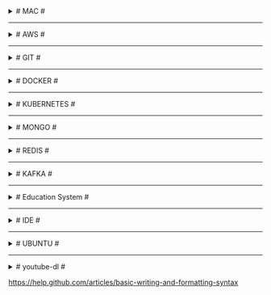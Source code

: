

<details><summary># MAC #</summary>
  

### Applications ###
- Chrome, FireFox
- HomeBrew  
  /usr/bin/ruby -e "$(curl -fsSL https://raw.githubusercontent.com/Homebrew/install/master/install)"
- Development
  - Git
  - Node (https://tecadmin.net/install-nvm-macos-with-homebrew/, nvm install 14, nvm use 11, nvm alias default 6)
  - VS Code, IntelliJ, Sublime, Postman, Robo 3T, DBeaver, TextWrangler(BBEdit)
  - IntelliJ
    ```
    create /usr/local/bin/idea file and put the following
    #!/bin/sh
    open -na "IntelliJ IDEA CE.app" --args "$@"
    
    # if no admin rights are present: copy tar.gz content to somewhere and use bin from there
    export PATH=/Users/aytyaliz/Library/Java/JavaVirtualMachines/jdk-11.0.10.jdk/Contents/Home/bin:$PATH
    ```
  - iTerm2 (export into ~/Library/ApplicationSupport/iTerm2/DynamicProfiles/aytekin.plist)
  - Docker, Kubernetes, minikube
  - Java: https://www.oracle.com/java/technologies/javase-downloads.html
- Productivity
  - Spectacle
  - Tureng, Mini Calendar (AppStore)
  - Pinta
  - Android File Transfer
  - Google Drive Back up
  - VLC
  - TeamViewer

  
## shortcuts ##
AC2V2zZQ  
F11	=> Show desktop  
Cmd + Shift + . => show hidden files  
Cmd + Q         => close the application without trace  
Cmd + \`        => tab between windows of same application  
cp -a <_source>/. <_dest> => copy the content of the <_source> into <_dest> recursively(a) including hidden files/folders(.)  
ln -s <_source> <_dest>	=> creates a link of <_source> in the <_dest> folder  
chown <_user> <_file> => changes the owner of <_file> to <_user>  
chmod -R 777 <_directory>  
defaults write -g com.apple.mouse.scaling -float 10  

```
$ /usr/libexec/java_home -V

// .zshrc
$ export JAVA_HOME=$(/usr/libexec/java_home -v 1.8.0)
```

```sh
# MongoDB  
$ ./mongod --dbpath ../data/db
$ mongo (another cmd)
$ show dbs
$ use <db>
$ db
$ show collections
$ db.<collection>.drop()
$ db.<collection>.insert({…})
$ db.<collection>.find()

# NPM
$ sudo chown -R $(whoami) <path> | $(npm config get prefix)
```
  
## ~/.zshrc

https://ohmyz.sh/#install

```sh
ZSH_THEME="af-magic"	# robbyrussell, agnoster, af-magic

# ALIAS'S
alias ..='cd ../'
alias ...='cd ../../'
alias cd..='cd ../'
alias cls='clear && printf "\e[3J"'
alias pss='ps aux | grep'
alias l='ls -CF'
alias la='ls -a'
alias ll='ls -all'
alias ld='ls -l'

alias gs='git status'
alias gb='git branch'
alias gc='git checkout'
alias gl='git pull'
alias gp='git push'

#alias mongod='mongod --dbpath /usr/local/var/mongodb'  #~/Documents/mongodb/data/db'
alias d='docker'
alias di='docker images'
alias ds='docker container ls'
alias k='kubectl'
alias mk='minikube'


#export JAVA_HOME=$(/usr/libexec/java_home -v 1.8.0)


export M2_HOME="/Users/aytyaliz/Library/apache-maven-3.8.1"
#export GIT_PATH="/Users/aytyaliz/Library/git/git-2.31.1"
export JAVA_PATH="/Users/aytyaliz/Library/Java/JavaVirtualMachines/jdk-11.0.10.jdk/Contents/Home/bin"

export PATH=${M2_HOME}/bin:${JAVA_PATH}:$PATH
```

## ~/.bash_profile ##
$ touch .bash_profile  
```sh
export CLICOLOR=1
export LSCOLORS=ExFxBxDxCxegedabagacad
# export PATH=~/...../mongodb/bin:$PATH
# export PATH=~/Documents/google-cloud-sdk/bin:$PATH

 
# \[\033[35;1m\] λ »
# export PS1='\[\033[01;32m\]\w » \[\033[00m\]'


# ALIAS'S
alias ..='cd ../'
alias ...='cd ../../'
alias cd..='cd ../'
alias cls='clear && printf "\e[3J"'
alias pss='ps aux | grep'
alias l='ls -CF'
alias la='ls -a'
alias ll='ls -all'
alias ld='ls -l'
 
alias gs='git status'
alias gb='git branch'
alias gc='git checkout'
alias gl='git pull'
alias gp='git push'
 
alias mongod='mongod --dbpath /usr/local/var/mongodb'  #~/Documents/mongodb/data/db'
alias d='docker'
alias di='docker images'
alias ds='docker container ls'
alias k='kubectl'
alias mk='minikube'
 
alias path='echo -e ${PATH//:/\\n}'
eval $(/usr/libexec/path_helper -s)

#export JAVA_HOME=$(/usr/libexec/java_home -v 1.8.0)

export M2_HOME="/Users/aytyaliz/Library/apache-maven-3.8.1"
export GIT_PATH="/Users/aytyaliz/Library/git/git-2.31.1"
export JAVA_PATH="/Users/aytyaliz/Library/Java/JavaVirtualMachines/jdk-11.0.10.jdk/Contents/Home/bin"

export PATH=${M2_HOME}/bin:${JAVA_PATH}:${GIT_PATH}:$PATH
```

</details>  

- - - -

<details><summary># AWS #</summary>

```sh
# Installations
sudo apt-get update
sudo apt-get git
curl -sL https://deb.nodesource.com/setup_8.x | sudo -E bash -
sudo apt-get install -y nodejs
sudo apt-get install -y nodejs-legacy
sudo apt-get install build-essential
sudo apt-get npm

# Deployment
$ ssh -i \~/.ssh/lh-accountancy-dev.pem ubuntu@ec2-35-177-20-202.eu-west-2.compute.amazonaws.com
$ tar -cvzf lh-accountancy.tar.gz lh-accountancy
$ scp -i \~/.ssh/lh-accountancy-dev.pem lh-accountancy.tar.gz ubuntu@ec2-35-177-20-202.eu-west-2.compute.amazonaws.com:\~

$ sudo tar -xzvf lh-accountancy.tar.gz
$ npm run build-dev (export NODE_ENV=dev)
$ npm run publish-dev > ../lh-accountancy.log 2>&1 &
$ nohup node ./lh-accountancy/dist/src/index.js > lh-accountancy.log 2>&1 &
```
</details>

- - - -

<details><summary># GIT #</summary>

```sh
# Branch
$ git br -a                    # Lists both remote-tracking branches and local branches
$ git br -d branchName         # Deletes a branch
$ git br -D branchName         # --delete --force
$ git br -f branchName         # Resets <branchname> to <startpoint>
$ git ps -d origin branchName  # Deletes a remote branch

# Fetch
$ git fetch --all    # Fetch all remotes
$ git fetch --prune  # After fetching, remove any remote tracking branches which no longer exist on the remote

# Clone
$ git clone -b develop repository-url.git

# Unstage changes
$ git reset HEAD . | fileName1 fileName2

# restore a previous commit's state:
$ git reset --hard a0e4812dbc
$ git ps origin develop --force
```
```sh
$ git remote get-url origin
$ git remote set-url origin https://github.com/USERNAME/REPOSITORY.git

$ git remote set-url origin http://...
$ git remote remove origin
$ git remote add origin http://...

$ git config credential.helper store
$ git config --global credential.helper cache
$ git push http://example.com/repo.git
  # Username: <type your username>
  # Password: <type your password>
#
#
# fatal: Authentication failed for 'https://github.com/aytekinyaliz/repo-name.git/'
# https://medium.com/@ginnyfahs/github-error-authentication-failed-from-command-line-3a545bfd0ca8
# GitHub Developer Settings -> Personel access tokens -> Generate new token
$ git clone https://private_repo.git
  # username: aytekinyaliz
  # password: <generated_token>
```
</details>
  
- - - -
  
<details><summary># DOCKER #</summary>

```sh
# Images
$ d system prune: 
  Removes images, containers, volumes, and networks — not associated with a container
$ d images: Lists running images
$ d image ls -a: Lists all images
$ d image rm -f <imageId1> <imageId2>: Deletes selected images (-f will force)
$ d rmi -f <imageId1> <imageId2>: Deletes selected images (-f will force)


# Private Container Registry
$ az acr login --name <registry-name>: Login to Azure container registry
$ d login <registry-name>.azurecr.io: Login to Azure container registry
$ d build -t vedubox.azurecr.io/samples/hello-world-svc:v1
  Creates an image with that repository name and v1 tag
$ d tag hello-world-svc vedubox.azurecr.io/samples/hello-world-svc
  Create an alias of the image with the fully qualified path to your registry
$ d push vedubox.azurecr.io/samples/hello-world-svc:v1
  Pushes the image with the fully qualified path to your private registry
$ az acr repository delete --name <registry-name> --image samples/nginx:latest
  Removes images from your Azure container registry
```

```sh
# Containers
$ d ps: Lists running containers ($ docker container ls)
$ d ps -a: Lists all containers ($ docker container ls -a)
$ d rm -f <containerId1> <containerId2>: Deletes containers
$ d create <imageId>: Creates a container from the image
$ d start <containerId1> <containerId2>: Starts containers
$ d stop <containerId1> <containerId2>: Stops containers
$ d container prune: Remove all stopped containers
```

```sh
# Build & Run (Run = Create + Start)
$ d build .: Builds the docker file and creates the image w/ Repository and Tag as <none>
$ d build -t <tagName> .: Builds the docker file and creates the image w/ tag name
  tagName: repoName/projectName:latest (default latest)
$ docker-compose up -d —build
$ docker-compose down
$ docker-compose run | stop
$ docker-compose ps

# 3000: exposed port in the dockerfile 
#       (this one will overwrite the "EXPOSE 9000" in the Dockerfile) 
# 8080: port on the localhost host machine
# imageName should be the last parameter
# -it: start container instance interactively
# —rm: specifies that the container should be removed when you stop it

$ d run -it <imageName> sh:
  Creates and runs a new container from the image and then sh into it.
$ d run -d --name <containerName> -p 8080:3000 <imageName>: 
  Creates and runs a new container from the image at the background
$ d run -d -e "PORT=4001" -e "API_URL=http://172.17.0.1:4000" <imageName>: 
  Creates and runs a new container from the image w/ environment variable

$ d exec -it <containerId> sh
  Executes an additional command (eg. sh, redis-cli) in a container 
  (-it = -i -t = interactive terminal)
$ d logs <containerId> --tail=1000 -f
$ d network ls
$ d network inspect bridge
```

```sh
# Mongo/Bitnami Mongo, Kong, Redis
$ d pull mongo
  d run --name mongoInstance -p 27017:27017 mongo
$ d pull bitnami/mongodb
$ d pull pantsel/konga
$ d pull redis
  d run --name redisInstance -p 6379:6379 redis

$ brew install redis
  if permission denied: sudo chown -R $(whoami) $(brew --prefix)/*
```


Let's run 2 containers under bridge network. The inspect would be like the following:
- 172.17.0.0: docker bridge  
- 172.17.0.1: host  
- 172.17.0.2: container1
- 172.17.0.3: container2
  
```sh
# Network is 'bridge' (the default one)
$ docker run -d --name graphql-api-server -p 4002:9000 -e "PORT=9000" graphql-api-server  
$ docker run -d --name graphql-server -p 4000:9000 -e "PORT=9000" -e "API_URL=http://172.17.0.2:9000" graphql-server  

# Network is 'myNetwork'. So we can use container name  
$ docker run -d --name graphql-api-server --network myNetwork -p 4002:9000 -e "PORT=9000" graphql-api-server  
$ docker run -d --name graphql-server --network myNetwork -p 4000:9000 -e "PORT=9000" -e "API_URL=http://graphql-api-server:9000" graphql-server  

$ docker build -t ylz-identity-manager .  
$ docker run -d --name ylz-identity-manager --network ylz -p 10000:9000 -e "mongoUrl=mongodb://host.docker.internal:2017/IdentityManager" -e "apiPrefix=/api" -e "corsOrigin=[\"http://localhost\"]" -e "nodeEnv=dev" -e "port=9000" -e "secret=qwerty12345asdfg67890" -e "swaggerUrl=/_docs" -e "swaggerDefinition={\"basePath\":\"/api\",\"info\": {\"description\": \"Identity Manager API with Swagger\",\"title\": \"Identity Manager API documentation\",\"version\": \"\"}}" ylz-identity-manager
```

</details>
  
- - - -
  
<details><summary># KUBERNETES #</summary>

```sh
# install kubectl
# install azure cli
$ az login
$ az aks get-credentials --resource-group=enablers-aks-rg --name=enablers-aks-cluster --admin

$ kubectl get nodes
$ kubectl cluster-info
$ kubectl get ns
$ kubectl get pods -n namaspaceName
$ kubectl logs -n namaspaceName --tail=1000 -f podName
$ kubectl exec -it -n namaspaceName podName sh
$ kubectl get pods -n namaspaceName | grep -i 7DD863D35E
$ kubectl get deploy -n namaspaceName

$ kubectl describe -n namaspaceName pod podName
$ kubectl delete -n namaspaceName pod podName
$ kubectl scale deployment -n namaspaceName --replicas=0 serviceName
$ kubectl get logs -n namaspaceName podName
  
# ssh #
$ cd ~/.ssh
$ ssh-keygen -t rsa: Creates id_rsa and id_rsa.pub
$ Enter passphrase (empty for no passphrase):
$ Enter same passphrase again:
$ cat id_rsa.pub
  - ssh-rsa AAAAB3NzaC1yc...

$ ssh _yaliz_@yaliz-identity-manager.serra.pw
```
</details>
  
- - - -
  
<details><summary># MONGO #</summary>

```js
// FIND
db.Clients.find({ industry: 'Automotive' });  
db.Clients.find({ $where: function() { return this.industry ==  'Automotive' } })  
  
// SELECT & JOIN
db.Projects.find({ clientId: {  
   $in: db.Clients.find({ countryId: 'AU' }).map(x => x._id)  
}}, { _id: 1, name: 1, budget: 1 })  

const clients = db.Clients
   .find({ countryId: 'IE' })
   .map( x => x._id )
db.Projects
   .find({ clientId: {$in: clients} }, { _id: 0, name:1 })
   .sort({ name: 1 })

// INSERT
const clients = [...];
clients.forEach( client => {
    client._id = ObjectId().str;
    db.Clients.insert( client );
});

db.ClientsXX.find({}).forEach(x => {
    const xNew = Object.assign({}, x, {_id: x._id.valueOf(), leads: [], planners: []});
    db.getCollection('Clients').insert( xNew );
});  

// UPDATE (the first match)
db.Formats.update({ countryId: 'GB' },
   {
      $set: {
         parentId: null
      }
   }
)
db.Formats.updateMany({ countryId: 'GB' },
   {
      $set: {
         parentId: null
      }
   }
)

db.Formats.updateMany({},
   {
      $unset: { parentId:1 }
   }, false, true
);
```
</details>
  
- - - -
  
<details><summary># REDIS #</summary>

```ssh
$ wget http://download.redis.io/redis-stable.tar.gz
$ tar xvzf redis-stable.tar.gz
$ cd redis-stable
$ make

$ sudo apt-get install make
$ make distclean
$ make

$ nohup src/redis-server ./redis.conf &
$ src/redis-cli


> config set stop-writes-on-bgsave-error no
> CONFIG GET databases
> INFO keyspace
> select dbNumber
> KEYS *
> TYPE "q:job:3"
> get keyName
> hkeys q:job:3
```
</details>

- - - -
  
<details><summary># KAFKA #</summary>
  
```sh
$ brew install kafka
$ brew install zookeeper

# uncomment the following line in "/usr/local/etc/kafka/server.properties"
# listeners = PLAINTEXT://9092
# or add the following 2 lines
# port = 9092
# advertised.host.name = localhost

$ zkServer start
$ kafka-server-start /usr/local/etc/kafka/server.properties
$ kafka-server-stop
$ zkServer stop

# Create a topic
$ kafka-topics --create --zookeeper localhost:2181 --replication-factor 1 --partitions 1 --topic test

# Send a message
$ kafka-console-producer --broker-list localhost:9092 --topic test
  >HELLO Kafka

# Receive a message
$ kafka-console-consumer --bootstrap-server localhost:9092 --topic test --from-beginning
  HELLO Kafka
```
  
Version: kafka_2.12-2.4.1
```sh
# Kafka cluster with 2 brokers
$ cp config/server.properties config/server-1.properties
$ cp config/server.properties config/server-2.properties
$ vim config/server-1.properties
  broker.id: 1
  log.dirs = /tmp/kafka-logs-1
  listeners = PLAINTEXT://9093
$ vim config/server-2.properties
  broker.id: 2
  log.dirs = /tmp/kafka-logs-2
  listeners = PLAINTEXT://9094

$ bin/zookeeper-server-start.sh config/zookeeper.properties
$ bin/kafka-server-start.sh config/server-1.properties
$ bin/kafka-server-start.sh config/server-2.properties

$ bin/kafka-topics.sh --create --bootstrap-server localhost:9093 --partitions 2 --replication-factor 2 --topic myTopicName
$ bin/kafka-topics.sh --list --bootstrap-server localhost:9093 -> myTopicName
```

</details>

- - - -

<details><summary># Education System #</summary>
  
  
How does National Curriculum work?
The National Curriculum is constructed in five Key Stages (**KS**):

KS1 - Foundation year and Years [1, 2] - for pupils aged between 5 and 7 years old.  
KS2 - Years [3, 4, 5, 6] - for pupils aged between 8 and 11 years old.  
KS3 - Years [7, 8, 9] - for pupils aged between 12 and 14 years old.  
KS4 - Years [10, 11] - for pupils aged between 15 and 16 years old.  
KS5 - Years [12, 13] - for pupils aged between 17 and 18 years old.  
  
In state schools each year that a pupil studies is given a number.  
*Primary education* starts in Year 1.  
*Seconday education* starts at the age of 11 (Year 7) for most pupils, but in some HMC schools pupils join the school at 13+ (Year 9).  
  
At the age of 16 (the end of KS4 and Year 11), all pupils take a series of exams called the General Certificate of Secondary Education (**GCSE**), usually in about eight to ten subjects, which must include English and Mathematics.  
  
KS5 is for pupils aged 16-18 (sometimes 19) and most schools take Advanced Level (**A-Levels**) exams after a two-year course.
  
</details>

- - - -

<details><summary># IDE #</summary>
  
## Extensions ##

### VS Code ###
- Out of box
- Mac: ~/.vscode/extensions
  - Cmd + Shft + P -> Shell: install 'code' in Path
- Ubuntu: Home/.vscode/extensions
- USER SETTINGS: 
```
{
   "typescript.tsdk": "${npm list -g | head -n1}/node_modules/typescript/lib",
   "editor.detectIndentation": false,
   "editor.insertSpaces": true,
   "editor.tabSize": 3,
   "editor.fontFamily": "'Dank Mono', 'Source Code Pro', 'Roboto Mono', 'Andale Mono', 'Lucida Console', Menlo, Consolas, DejaVu Sans Mono, monospace",
   "editor.fontSize": 15,
   "editor.fontLigatures": true,
   "editor.fontWeight": "700",
   "terminal.integrated.fontSize": 12,
   "terminal.integrated.fontFamily": "Monaco",
   "terminal.integrated.shell": "bin/bash",
   "window.zoomLevel": -0.5,
   "workbench.colorTheme": "Cobalt2",
   "workbench.iconTheme": "material-icon-theme",
   "workbench.startupEditor": "newUntitledFile",
   "javascript.validate.enable": false, // if not using TS
   "explorer.confirmDelete": false,
   "explorer.confirmDragAndDrop": false,
   "git.autofetch": true,
   "gitlens.advanced.messages": {
      "suppressShowKeyBindingsNotice": true
   }, // or install npm i flow-bin -g
   "files.watcherExclude": {
      "**/tmp/**": true,
      "**/node_modules/**": true,
      "**/bower_components/**": true
   }
}
```
- Extensions: Activitus Bar, Atom One Dark Theme, Atom One Light Theme, Auto Import, Bracket Pair Colorizer, Cobalt2 Theme Official, Darcula Theme, Docker, Dracula Official, EditorConfig for VS Code, Git History, GitLens - Git supercharged, Material Icon Theme, One Dark (Sublime Babel), One Dark Pro, One Monokai Theme, Prettier - Code formatter, Quokka.js, Rightclick Git, Simple icon theme, Sublime Material Theme, TODO Highlight   

### Sublime ###
- Git  
TypeScript  
Babel ES6/ES7  
JsFormat  
BracketHighlighter  
SideBarEnhancements  
Color Highlighter  
A File Icon  
Seti_UI, Materialize, Tomorrow Color Schemes, Predawn, Monokai - Spacegray  

### Atom ###
- Atom-Typescript: https://github.com/TypeStrong/atom-typescript  
Atom-React: https://github.com/orktes/atom-react (clone into .atom\packages folder)  
Install: file-icons, atom-json-color, atom-bracket-highlight,  
Use: UITheme='One Dark', SyntaxTheme='One Light'  
Stylesheet:
```css
.tree-view {
  font-size: 10px;
}
atom-text-editor {
  background-color: #f7f3ea;
  font-family: Monaco;
  font-size: 13px;
}
.bracket-matcher {
  position: absolute;
  top: -1px;
  border-bottom: 1px solid lime;
  border: 1px solid rgba(0, 255, 0, 0.7);
  /* background-color: rgba(150, 255, 150, 0.3); */
}
```
</details>
  
- - - -
<details><summary># UBUNTU #</summary>

# UBUNTU #

## ~/.bashrc ##
```sh
# alias l='ls -CF'
# alias la='ls -a'
# alias ll='ls -all'
alias ld='ls -l'
alias cls='clear && reset'
PS1='\[\033[01;32m\]${PWD} \[\033[00m\]\$ '
```
## Programs ##
Gnome Tweaks, Gnome Global Application Menu, Docky (No need for Unity or Dash-to-dock),  
GIMP, VLC, K3b,  
Terminator,  
GParted, KDE Partition Manager, UNetbootin,  
https://atom.io, 

## Scripts ##
- sudo apt-get update  
- NodeJs: sudo apt-get install nodejs (may noy install the latest version)  
  curl -sL https://deb.nodesource.com/setup_8.x | sudo -E bash -  
  sudo apt-get install -y nodejs  
  sudo apt-get install nodejs-legacy  
- NPM: sudo apt-get install npm  
- GIT: sudo apt-get install git  
- Chrome: sudo apt-get install google-chrome-stable
- D (ntfs):  
sudo mkdir -p /media/c  
sudo fdisk -l (ex: sda3 is our D drive)  
sudo mount -t ntfs -o nls=utf8,umask=0222 /dev/sda3 /media/c  
- if there is a problem w/ icons:  
/usr/share/pixmaps/ or /usr/share/applications/ and open related files.  
- Printer: download drivers from http://support.brother.com/g/b/producttop.aspx?c=eu_ot&lang=en&prod=dcp9055cdn_eu_as  
ipp://192.168.1.9/ipp for the URI of the wifi printer (http://localhost:631/printers for administrations)  

## Terminator ##
- Profiles -> default -> Colours -> Built-in Schemes: Gruvbox dark  
- First open terminator and set the window size according to your need and comfort.  
Right click and go to preference and then to layout.  
Click on the terminal name under window and then save the layout.  
Thats it, It will open the terminator in the same size, as you have set up, next time you open it.  
- ~home/.config/terminator/config:  
[global_config]
  suppress_multiple_term_dialog = True
  title_font = Sans 8
[keybindings]
[layouts]
  [[default]]
    [[[child0]]]
      fullscreen = False
      last_active_term = 99a44a5b-9cc5-4c49-bdc8-6cac012dcfb8
      last_active_window = True
      maximised = False
      order = 0
      parent = ""
      position = 0:0
      size = 1912, 425
      title = /bin/bash
      type = Window
    [[[terminal1]]]
      order = 0
      parent = child0
      profile = default
      type = Terminal
      uuid = 99a44a5b-9cc5-4c49-bdc8-6cac012dcfb8
[plugins]
[profiles]
  [[default]]
    background_color = "#282828"
    background_darkness = 0.95
    background_type = transparent
    copy_on_selection = True
    cursor_color = "#aaaaaa"
    cursor_shape = ibeam
    font = Monospace 9
    foreground_color = "#ffffff"
    show_titlebar = False
    use_system_font = False

## Konsole ##
~/.config/konsolerc  
[Desktop Entry]
DefaultProfile=Default.profile
[Favorite Profiles]
Favorites=
[MainWindow]
Height 1080=480
Width 1920=1298
[TabBar]
ShowQuickButtons=true
TabBarVisibility=ShowTabBarWhenNeeded

~/.local/share/konsole/Default.profile  
[Appearance]
ColorScheme=Breeze
[General]
Name=Default
Parent=FALLBACK/


## Sublime Text 3 ##
- sudo add-apt-repository ppa:webupd8team/sublime-text-3
- sudo apt-get update
- sudo apt-get install sublime-text-installer  

## Docky ##
Open gconf-editor. Navigate to */apps/docky-2/Docky/Items/DockyItem/*. Change *Hue* to 1 DockyItemCommand to *gksu nautilus /usr/share/applications*. Click on your Docky Anchor. Type in your password. Navigate to the program icon you would like to change.  


## Plasma ##

edit */usr/share/plasma/layout-templates/org.kde.plasma.desktop.defaultPanel/contents/layout.js*:  
var panel = new Panel
var panelScreen = panel.screen
var freeEdges = {"bottom": true, "top": true, "left": true, "right": true}

for (i = 0; i < panelIds.length; ++i) {
    var tmpPanel = panelById(panelIds[i])
    if (tmpPanel.screen == panelScreen) {
        // Ignore the new panel
        if (tmpPanel.id != panel.id) {
            freeEdges[tmpPanel.location] = false;
        }
    }
}

if (freeEdges["bottom"] == true) {
    panel.location = "bottom";
} else if (freeEdges["top"] == true) {
    panel.location = "top";
} else if (freeEdges["left"] == true) {
    panel.location = "left";
} else if (freeEdges["right"] == true) {
    panel.location = "right";
} else {
    // There is no free edge, so leave the default value
    panel.location = "top";
}

panel.height = gridUnit * 2

var kickoff = panel.addWidget("org.kde.plasma.kickoff")
kickoff.currentConfigGroup = ["Shortcuts"]
kickoff.writeConfig("global", "Alt+F1")

//panel.addWidget("org.kde.plasma.showActivityManager")
panel.addWidget("org.kde.plasma.pager")
panel.addWidget("org.kde.plasma.taskmanager")

/* Next up is determining whether to add the Input Method Panel
 * widget to the panel or not. This is done based on whether
 * the system locale's language id is a member of the following
 * white list of languages which are known to pull in one of
 * our supported IME backends when chosen during installation
 * of common distributions. */

var langIds = ["as",    // Assamese
               "bn",    // Bengali
               "bo",    // Tibetan
               "brx",   // Bodo
               "doi",   // Dogri
               "gu",    // Gujarati
               "hi",    // Hindi
               "ja",    // Japanese
               "kn",    // Kannada
               "ko",    // Korean
               "kok",   // Konkani
               "ks",    // Kashmiri
               "lep",   // Lepcha
               "mai",   // Maithili
               "ml",    // Malayalam
               "mni",   // Manipuri
               "mr",    // Marathi
               "ne",    // Nepali
               "or",    // Odia
               "pa",    // Punjabi
               "sa",    // Sanskrit
               "sat",   // Santali
               "sd",    // Sindhi
               "si",    // Sinhala
               "ta",    // Tamil
               "te",    // Telugu
               "th",    // Thai
               "ur",    // Urdu
               "vi",    // Vietnamese
               "zh_CN", // Simplified Chinese
               "zh_TW"] // Traditional Chinese

if (langIds.indexOf(languageId) != -1) {
    panel.addWidget("org.kde.plasma.kimpanel");
}

panel.addWidget("org.kde.plasma.systemtray")
panel.addWidget("org.kde.plasma.digitalclock")

</details>
  
- - - -
  
<details><summary># youtube-dl #</summary>
  

youtube-dl  --config-location .  
youtube-dl  -o '~/Downloads/%(title)s.%(ext)s' --prefer-ffmpeg https://m.twitch.tv/videos/327690336
  
```
# youtube-dl.conf
-u mikecostea@gmail.com
-p Mikecostea1
-i
-c
--no-warnings
--console-title
--batch-file='batch-file.txt'
-o '%(playlist_title)s/%(playlist_index)s-%(title)s.%(ext)s'
-f 'best[tbr<=1000]/worst[[height>=720]]/best[[height<720]]'

# batch-file.txt
https://learning.oreilly.com/videos/distributed-systems-in/9781491924914
https://www.oreilly.com/videos/distributed-systems-in/9781491924914
```
  
Udeler: https://github.com/FaisalUmair/udemy-downloader-gui
  
</details>
  
https://help.github.com/articles/basic-writing-and-formatting-syntax  
